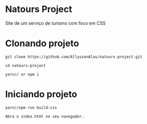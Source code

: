 # Natours Project

Site de um serviço de turismo com foco em CSS

# Clonando projeto

```
git clone https://github.com/AllyssonAlas/natours-project.git

cd natours-project

yarn// or npm i
```

# Iniciando projeto

```
yarn//npm run build:css

Abra o index.html no seu navegador.
```
